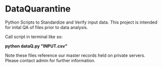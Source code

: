 # DataQuarantine
Python Scripts to Standardize and Verify input data.
This project is intended for inital QA of files prior to data analysis.

Call script in terminal like so:

**python dataQ.py "INPUT.csv"**







Note these files reference our master records held on private servers.
Please contact admin for further information.

